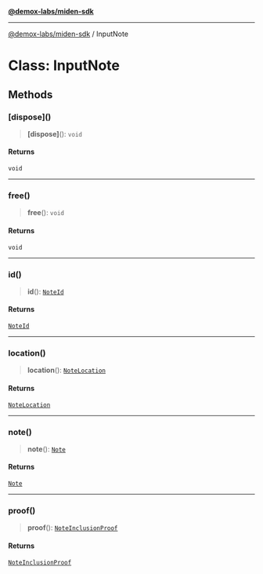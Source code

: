 [**@demox-labs/miden-sdk**](../README.md)

***

[@demox-labs/miden-sdk](../README.md) / InputNote

# Class: InputNote

## Methods

### \[dispose\]()

> **\[dispose\]**(): `void`

#### Returns

`void`

***

### free()

> **free**(): `void`

#### Returns

`void`

***

### id()

> **id**(): [`NoteId`](NoteId.md)

#### Returns

[`NoteId`](NoteId.md)

***

### location()

> **location**(): [`NoteLocation`](NoteLocation.md)

#### Returns

[`NoteLocation`](NoteLocation.md)

***

### note()

> **note**(): [`Note`](Note.md)

#### Returns

[`Note`](Note.md)

***

### proof()

> **proof**(): [`NoteInclusionProof`](NoteInclusionProof.md)

#### Returns

[`NoteInclusionProof`](NoteInclusionProof.md)

